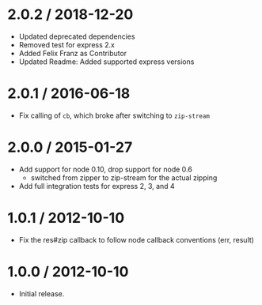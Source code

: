 2.0.2 / 2018-12-20
==================

  * Updated deprecated dependencies
  * Removed test for express 2.x
  * Added Felix Franz as Contributor
  * Updated Readme: Added supported express versions

2.0.1 / 2016-06-18
==================

  * Fix calling of `cb`, which broke after switching to `zip-stream`

2.0.0 / 2015-01-27
==================

  * Add support for node 0.10, drop support for node 0.6
    - switched from zipper to zip-stream for the actual zipping
  * Add full integration tests for express 2, 3, and 4

1.0.1 / 2012-10-10
==================

  * Fix the res#zip callback to follow node callback conventions (err, result)

1.0.0 / 2012-10-10
==================

  * Initial release.
